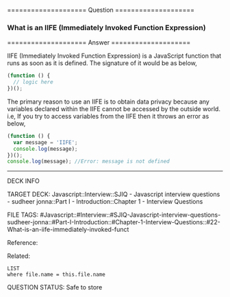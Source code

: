 ==================== Question ====================  

### What is an IIFE (Immediately Invoked Function Expression)  

==================== Answer ====================  

IIFE (Immediately Invoked Function Expression) is a JavaScript function that
runs as soon as it is defined. The signature of it would be as below,

```javascript
(function () {
  // logic here
})();
```

The primary reason to use an IIFE is to obtain data privacy because any
variables declared within the IIFE cannot be accessed by the outside world. i.e,
If you try to access variables from the IIFE then it throws an error as below,

```javascript
(function () {
  var message = 'IIFE';
  console.log(message);
})();
console.log(message); //Error: message is not defined
```

---

DECK INFO

TARGET DECK: Javascript::Interview::SJIQ - Javascript interview questions -
sudheer jonna::Part I - Introduction::Chapter 1 - Interview Questions

FILE TAGS:
#Javascript::#Interview::#SJIQ-Javascript-interview-questions-sudheer-jonna::#Part-I-Introduction::#Chapter-1-Interview-Questions::#22-What-is-an-iife-immediately-invoked-funct

Reference:

Related:

```dataview
LIST
where file.name = this.file.name
```

QUESTION STATUS: Safe to store
